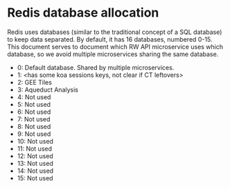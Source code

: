 # Redis database allocation

Redis uses databases (similar to the traditional concept of a SQL database) to keep data separated. By default, it has
16 databases, numbered 0-15. This document serves to document which RW API microservice uses which database, so we avoid
multiple microservices sharing the same database.

- 0: Default database. Shared by multiple microservices.
- 1: <has some koa sessions keys, not clear if CT leftovers>
- 2: GEE Tiles
- 3: Aqueduct Analysis
- 4: Not used
- 5: Not used
- 6: Not used
- 7: Not used
- 8: Not used
- 9: Not used
- 10: Not used
- 11: Not used
- 12: Not used
- 13: Not used
- 14: Not used
- 15: Not used